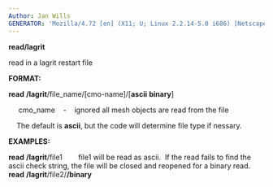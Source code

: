 ```yaml
---
Author: Jan Wills
GENERATOR: 'Mozilla/4.72 [en] (X11; U; Linux 2.2.14-5.0 i686) [Netscape]'
---
```


 **read/lagrit**

  read in a lagrit restart file

 **FORMAT:**

  **read** **/lagrit**/file\_name/[cmo-name]/[**ascii**
  **binary**]

       cmo\_name    -    ignored all mesh objects are read from the
  file

      The default is **ascii**, but the code will determine file type
  if nessary.

 **EXAMPLES:**

  **read** **/lagrit**/file1        file1 will be read as ascii.  If
  the read fails to find the ascii check string, the file will be
  closed and reopened for a binary read.
  **read** **/lagrit**/file2/**/binary**
